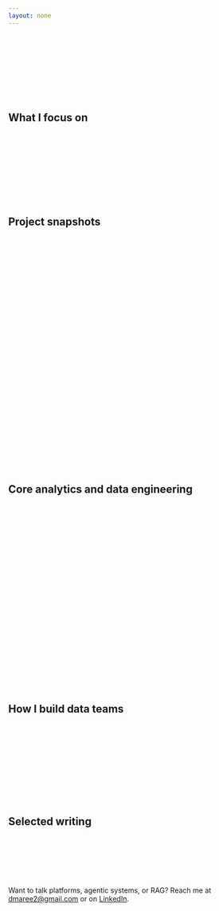 ```yaml
---
layout: none
---
```

<html>
<head>
  <style>
  :root {
    --bg-start: #0b0f17;
    --bg-end: #111827;
    --card-bg: rgba(255,255,255,0.06);
    --card-stroke: rgba(255,255,255,0.12);
    --text: #e5e7eb;
    --muted: #9ca3af;
    --brand: #60a5fa;   /* blue-400 */
    --brand-2: #a78bfa; /* violet-400 */
    --accent: #34d399;  /* teal/emerald */
  }

  @keyframes float {
    0% { transform: translateY(0px); }
    50% { transform: translateY(-4px); }
    100% { transform: translateY(0px); }
  }

  html { box-sizing: border-box; }
  *, *:before, *:after { box-sizing: inherit; }

  body {
    margin: 0;
    font-family: "Inter", system-ui, -apple-system, Segoe UI, Roboto, Helvetica, Arial, "Apple Color Emoji", "Segoe UI Emoji";
    color: var(--text);
    background: radial-gradient(1200px 800px at 10% -10%, rgba(96,165,250,0.15), transparent),
                radial-gradient(1200px 800px at 90% 10%, rgba(167,139,250,0.12), transparent),
                linear-gradient(180deg, var(--bg-start), var(--bg-end));
    background-attachment: fixed;
  }

  .container {
    max-width: 980px;
    margin: 0 auto;
    padding: 48px 20px 80px;
  }

  .hero {
    position: relative;
    padding: 28px 24px;
    border-radius: 16px;
    background: linear-gradient(120deg, rgba(96,165,250,0.15), rgba(52,211,153,0.12) 60%, rgba(167,139,250,0.12));
    border: 1px solid var(--card-stroke);
    box-shadow: 0 10px 30px rgba(0,0,0,0.25);
    animation: float 9s ease-in-out infinite;
  }

  .intro-text {
    font-size: 18px;
    line-height: 1.8;
    margin-bottom: 28px;
  }

  h2 {
    font-family: "Space Grotesk", ui-sans-serif, system-ui;
    font-weight: 700;
    letter-spacing: 0.2px;
    font-size: 28px;
    margin: 26px 0 14px;
    background: linear-gradient(90deg, var(--brand), var(--brand-2));
    -webkit-background-clip: text;
    background-clip: text;
    color: transparent;
  }

  h3 {
    font-family: "Space Grotesk", ui-sans-serif, system-ui;
    font-weight: 600;
    margin: 18px 0 6px;
  }

  .card {
    background: backdrop-filter(blur(10px)) var(--card-bg);
    -webkit-backdrop-filter: blur(10px);
    border: 1px solid var(--card-stroke);
    border-radius: 14px;
    padding: 18px 18px 14px;
    margin: 14px 0 18px;
    box-shadow: 0 6px 18px rgba(0,0,0,0.2);
  }

  .articles-section {
    font-size: 18px;
    line-height: 1.9;
  }

  .articles-section a {
    color: var(--brand);
    text-decoration: none;
    border-bottom: 1px dashed rgba(96,165,250,0.4);
  }

  .articles-section a:hover {
    color: #93c5fd;
    border-bottom-color: rgba(96,165,250,0.7);
  }

  ul { padding-left: 20px; }
  li { margin: 6px 0; color: var(--text); }

  .divider {
    height: 1px;
    background: linear-gradient(90deg, transparent, rgba(255,255,255,0.18), transparent);
    margin: 28px 0;
  }
  /* Theme overrides (orderedlist/minimal) */
  .wrapper { max-width: 1100px; padding: 0 24px; }
  .sidebar { display: none; }
  .page, .site { background: transparent !important; }

  /* Motion + reveal */
  @keyframes fadeUp { from { opacity: 0; transform: translateY(8px);} to { opacity: 1; transform: translateY(0);} }
  .card { opacity: 0; animation: fadeUp .7s ease both; }
  .card:nth-of-type(2) { animation-delay: .06s; }
  .card:nth-of-type(3) { animation-delay: .12s; }
  .card:nth-of-type(4) { animation-delay: .18s; }
  .card:nth-of-type(5) { animation-delay: .24s; }

  /* Bullets */
  .articles-section ul { list-style: none; padding-left: 0; }
  .articles-section li { position: relative; padding-left: 22px; }
  .articles-section li::before { content: ""; position: absolute; left: 0; top: 9px; width: 8px; height: 8px; border-radius: 50%; background: radial-gradient(circle at 30% 30%, var(--brand), var(--brand-2)); box-shadow: 0 0 8px rgba(96,165,250,0.5); }

  /* Accessibility */
  @media (prefers-reduced-motion: reduce) {
    * { animation: none !important; transition: none !important; }
  }
  </style>
  <meta name="viewport" content="width=device-width, initial-scale=1" />
  <link href="https://fonts.googleapis.com/css2?family=Inter:wght@400;600;700&family=Space+Grotesk:wght@500;700&display=swap" rel="stylesheet">
</head>
<body>
  <div class="container">
  <section class="intro-text hero card">
    <h2>Building pragmatic AI and data platforms</h2>
    <p>
      I build data teams and ship platforms that solve real problems: agentic systems, RAG pipelines, and production-ready ML. I focus on simple, reliable architectures that scale, with clear boundaries and strong observability.
    </p>
  </section>

  <h2 class="articles-section">What I focus on</h2>
  <div class="articles-section card">
    <ul>
      <li>Agentic systems: planning, tool-use, evaluation, and guardrails</li>
      <li>Retrieval-Augmented Generation: ingestion, chunking, embeddings, grounding, and attribution</li>
      <li>Data platforms: secure multi-tenant foundations, CI/CD, IaC, and monitoring</li>
      <li>ML foundations: Rust/Python hybrid performance, lineage, MLflow + PostgreSQL observability</li>
    </ul>
  </div>

  <h2 class="articles-section">Project snapshots</h2>
  <div class="articles-section card">
    <h3>Alter SaaS — LLM Support Agent (Enterprise)</h3>
    <p>
      Multi-tenant support agent that blends Slack/Teams context, code, and docs with strict privacy. Thread-aware, source-attributed answers, configurable knowledge, and SOC2-ready posture.
    </p>
    <p><strong>Stack:</strong> LangChain/LangGraph, BAML, FastAPI, Next.js 14, LangSmith, DeepEval, LlamaIndex, Context7. Infra: PostgreSQL, Qdrant/Weaviate, Redis, MinIO/S3, Kubernetes, Terraform.</p>

    <h3>LaunchData — Data Stack Builder (IDP)</h3>
    <p>
      Internal Developer Platform to deploy client-specific modern data stacks in their cloud. Services include API Gateway, Config, Deployment, and Client management with secure defaults.
    </p>
    <p><strong>Stack:</strong> Docker Compose, PostgreSQL, Redis, JWT, Prometheus/Grafana, centralized logging, health checks, Trivy in CI/CD.</p>

    <h3>System 3 — Foundational ML Framework</h3>
    <p>
      Autonomous ML platform that pairs LLM agents with robust data stacks. It performs automatic feature discovery, self-optimizing hyperparameter/architecture search, continuous drift detection, and performance tuning. System 3 integrates cleanly with LaunchData (provisioning/infra) and Alter (knowledge/agents) to move from data to decisions with minimal human glue.
    </p>
    <p><strong>Stack:</strong> Rust/Python via PyO3, MLflow, PostgreSQL, OpenTelemetry, Docker, GPU-aware orchestration.</p>
  </div>

  <h2 class="articles-section">Core analytics and data engineering</h2>
  <div class="articles-section card">
    <p><em>(Separate from platform projects)</em></p>
    <ul>
      <li><strong>Warehouses</strong>: Snowflake, PostgreSQL</li>
      <li><strong>Modeling</strong>: dbt (projects, tests, exposures, docs)</li>
      <li><strong>Ingestion</strong>: Airbyte (open-source ops + connectors)</li>
      <li><strong>Languages</strong>: Python, Rust, TypeScript</li>
      <li><strong>ML</strong>: MLflow (tracking/registry), feature lineage, evaluation with DeepEval</li>
      <li><strong>Observability</strong>: OpenTelemetry, Prometheus + Grafana, centralized structured logging</li>
      <li><strong>Vector/Storage</strong>: Qdrant/Weaviate, S3/MinIO</li>
      <li><strong>Services</strong>: FastAPI, JWT auth, Redis for caching</li>
      <li><strong>BI/Analytics</strong>: Metabase, Looker, Tableau, Power BI, Mode, Mixpanel</li>
      <li><strong>Data quality</strong>: Metaplane (ML-based data quality)</li>
      <li><strong>Platform ops</strong>: Docker, Kubernetes, Terraform, CI/CD (GitHub Actions, Trivy security scans)</li>
      <li><strong>Open-source data platforms</strong>: setup and infra for Airbyte, Metabase, dbt (configs, upgrades, monitoring)</li>
    </ul>
  </div>

  <h2 class="articles-section">How I build data teams</h2>
  <div class="articles-section card">
    <ul>
      <li>Start with strong foundations: environments, CI/CD, observability, and clear data contracts</li>
      <li>Ship value early with thin vertical slices; expand safely via templates and guardrails</li>
      <li>Make work inspectable: docs by default, ADRs, and automated runbooks</li>
      <li>Keep it boring where it matters; use advanced techniques only when they de-risk</li>
    </ul>
  </div>

  <h2 class="articles-section">Selected writing</h2>
  <div class="articles-section card">
    <ul>
      <li><a href="https://medium.com/@donovanmaree/8-strategies-for-chief-data-officers-to-leverage-chatgpt-4f5c664b10ac">8 Strategies for Chief Data Officers to leverage ChatGPT</a></li>
      <li><a href="https://medium.com/@donovanmaree/a-data-team-code-review-practitioners-guide-88abf3720cc1">A Data Team Code Review Practitioner’s Guide</a></li>
      <li><a href="https://medium.com/@donovanmaree/the-rise-of-the-full-stack-data-role-the-one-stop-solution-to-propel-your-data-stack-from-0-to-1-ae6c80591df2">The Rise of the Full Stack Data Role</a></li>
      <li><a href="https://medium.com/@donovanmaree/setting-up-virtual-environments-with-dbt-data-build-tool-on-mac-and-windows-3d62fec4aeb1">Setting up virtual environments with dbt</a></li>
    </ul>
  </div>

  <div class="articles-section">
    <p>
      Want to talk platforms, agentic systems, or RAG? Reach me at <a href="mailto:dmaree2@gmail.com">dmaree2@gmail.com</a> or on <a href="https://www.linkedin.com/in/donovan-maree-90452776/">LinkedIn</a>.
    </p>
  </div>
</body>
</html>

